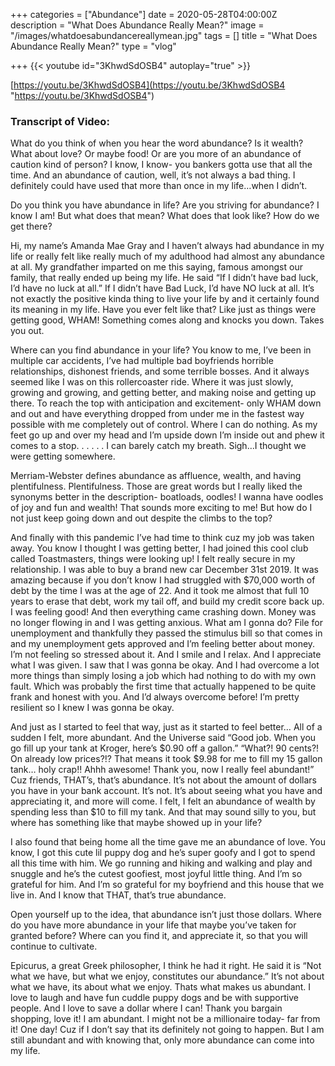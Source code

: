 +++
categories = ["Abundance"]
date = 2020-05-28T04:00:00Z
description = "What Does Abundance Really Mean?"
image = "/images/whatdoesabundancereallymean.jpg"
tags = []
title = "What Does Abundance Really Mean?"
type = "vlog"

+++
{{< youtube id="3KhwdSdOSB4" autoplay="true" >}}

[https://youtu.be/3KhwdSdOSB4](https://youtu.be/3KhwdSdOSB4 "https://youtu.be/3KhwdSdOSB4")

### Transcript of Video:

What do you think of when you hear the word abundance? Is it wealth? What about love? Or maybe food! Or are you more of an abundance of caution kind of person? I know, I know- you bankers gotta use that all the time. And an abundance of caution, well, it’s not always a bad thing. I definitely could have used that more than once in my life…when I didn’t.

Do you think you have abundance in life? Are you striving for abundance? I know I am! But what does that mean? What does that look like? How do we get there?

Hi, my name’s Amanda Mae Gray and I haven’t always had abundance in my life or really felt like really much of my adulthood had almost any abundance at all. My grandfather imparted on me this saying, famous amongst our family, that really ended up being my life. He said “If I didn’t have bad luck, I’d have no luck at all.” If I didn’t have Bad Luck, I’d have NO luck at all. It’s not exactly the positive kinda thing to live your life by and it certainly found its meaning in my life. Have you ever felt like that? Like just as things were getting good, WHAM! Something comes along and knocks you down. Takes you out.

Where can you find abundance in your life? You know to me, I’ve been in multiple car accidents, I’ve had multiple bad boyfriends horrible relationships, dishonest friends, and some terrible bosses. And it always seemed like I was on this rollercoaster ride. Where it was just slowly, growing and growing, and getting better, and making noise and getting up there. To reach the top with anticipation and excitement- only WHAM down and out and have everything dropped from under me in the fastest way possible with me completely out of control. Where I can do nothing. As my feet go up and over my head and I’m upside down I’m inside out and phew it comes to a stop. . . . . . I can barely catch my breath. Sigh…I thought we were getting somewhere.

Merriam-Webster defines abundance as affluence, wealth, and having plentifulness. Plentifulness. Those are great words but I really liked the synonyms better in the description- boatloads, oodles! I wanna have oodles of joy and fun and wealth! That sounds more exciting to me! But how do I not just keep going down and out despite the climbs to the top?

And finally with this pandemic I’ve had time to think cuz my job was taken away. You know I thought I was getting better, I had joined this cool club called Toastmasters, things were looking up! I felt really secure in my relationship. I was able to buy a brand new car December 31st 2019. It was amazing because if you don’t know I had struggled with $70,000 worth of debt by the time I was at the age of 22. And it took me almost that full 10 years to erase that debt, work my tail off, and build my credit score back up. I was feeling good! And then everything came crashing down. Money was no longer flowing in and I was getting anxious. What am I gonna do? File for unemployment and thankfully they passed the stimulus bill so that comes in and my unemployment gets approved and I’m feeling better about money. I’m not feeling so stressed about it. And I smile and I relax. And I appreciate what I was given. I saw that I was gonna be okay. And I had overcome a lot more things than simply losing a job which had nothing to do with my own fault. Which was probably the first time that actually happened to be quite frank and honest with you. And I’d always overcome before! I’m pretty resilient so I knew I was gonna be okay.

And just as I started to feel that way, just as it started to feel better… All of a sudden I felt, more abundant. And the Universe said “Good job. When you go fill up your tank at Kroger, here’s $0.90 off a gallon.” “What?! 90 cents?! On already low prices?!? That means it took $9.98 for me to fill my 15 gallon tank… holy crap!! Ahhh awesome! Thank you, now I really feel abundant!” Cuz friends, THAT’s, that’s abundance. It’s not about the amount of dollars you have in your bank account. It’s not. It’s about seeing what you have and appreciating it, and more will come. I felt, I felt an abundance of wealth by spending less than $10 to fill my tank. And that may sound silly to you, but where has something like that maybe showed up in your life?

I also found that being home all the time gave me an abundance of love. You know, I got this cute lil puppy dog and he’s super goofy and I got to spend all this time with him. We go running and hiking and walking and play and snuggle and he’s the cutest goofiest, most joyful little thing. And I’m so grateful for him. And I’m so grateful for my boyfriend and this house that we live in. And I know that THAT, that’s true abundance.

Open yourself up to the idea, that abundance isn’t just those dollars. Where do you have more abundance in your life that maybe you’ve taken for granted before? Where can you find it, and appreciate it, so that you will continue to cultivate.

Epicurus, a great Greek philosopher, I think he had it right. He said it is “Not what we have, but what we enjoy, constitutes our abundance.” It’s not about what we have, its about what we enjoy. Thats what makes us abundant. I love to laugh and have fun cuddle puppy dogs and be with supportive people. And I love to save a dollar where I can! Thank you bargain shopping, love it! I am abundant. I might not be a millionaire today- far from it! One day! Cuz if I don’t say that its definitely not going to happen. But I am still abundant and with knowing that, only more abundance can come into my life.